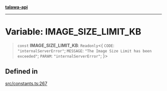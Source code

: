 [**talawa-api**](../../README.md)

***

# Variable: IMAGE\_SIZE\_LIMIT\_KB

> `const` **IMAGE\_SIZE\_LIMIT\_KB**: `Readonly`\<\{ `CODE`: `"internalServerError"`; `MESSAGE`: `"The Image Size Limit has been exceeded"`; `PARAM`: `"internalServerError"`; \}\>

## Defined in

[src/constants.ts:267](https://github.com/Suyash878/talawa-api/blob/e4413cec641a837926071678fed3c7f67234e31e/src/constants.ts#L267)
